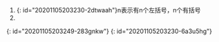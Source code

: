 1. {: id="20201105203230-2dtwaah"}n表示有n个左括号，n个有括号
2.
{: id="20201105203249-283gnkw"}
{: id="20201105203230-6a3u5hg"}
